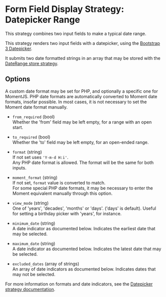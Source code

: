 # Form Field Display Strategy: Datepicker Range

This strategy combines two input fields to make a typical date range.
 
This strategy renders two input fields with a datepicker, using the [Bootstrap 3 Datepicker](http://eonasdan.github.io/bootstrap-datetimepicker/).

It submits two date formatted strings in an array that may be stored with the [DateRange store strategy](../FormFieldStoreStrategies/DateRange.md).


## Options

A custom date format may be set for PHP, and optionally a specific one for MomentJS.
PHP date formats are automatically converted to Moment date formats, insofar possible. 
In most cases, it is not necessary to set the Moment date format manually.

- `from_required` (bool)  
    Whether the 'from' field may be left empty, for a range with an open start.
    
- `to_required` (bool)  
    Whether the 'to' field may be left empty, for an open-ended range.

- `format` (string)  
    If not set uses `'Y-m-d H:i'`.    
    Any PHP date format is allowed. The format will be the same for both inputs.
     
- `moment_format` (string)  
    If not set, `format` value is converted to match.  
    For some special PHP date formats, it may be necessary to enter the Moment equivalent manually through this option.

- `view_mode` (string)  
    One of 'years', 'decades', 'months' or 'days'. ('days' is default).
    Useful for setting a birthday picker with 'years', for instance.

- `minimum_date` (string)  
    A date indicator as documented below.
    Indicates the earliest date that may be selected.
    
- `maximum_date` (string)  
    A date indicator as documented below.
    Indicates the latest date that may be selected.
    
- `excluded_dates` (array of strings)  
    An array of date indicators as documented below.
    Indicates dates that may not be selected.

For more information on formats and date indicators, see the [Datepicker strategy documentation](Datepicker.md).
